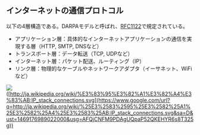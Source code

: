 ## インターネットの通信プロトコル

以下の4層構造である。DARPAモデルと呼ばれ、[RFC1122](https://www.google.com/url?q=http://tools.ietf.org/html/rfc1122&sa=D&ust=1469176989021000&usg=AFQjCNEu_b7WHedbM11Rb_kilUl1EdUDcQ)で規定されている。

*   アプリケーション層：具体的なインターネットアプリケーションの通信を実現する層（HTTP, SMTP, DNSなど）
*   トランスポート層：データ転送（TCP, UDPなど）
*   インターネット層：パケット配送、ルーティング（IP）
*   リンク層：物理的なケーブルやネットワークアダプタ（イーサネット、WiFiなど）

![](https://upload.wikimedia.org/wikipedia/commons/c/c4/IP_stack_connections.svg)
([http://ja.wikipedia.org/wiki/%E3%83%95%E3%82%A1%E3%82%A4%E3%83%AB:IP_stack_connections.svg](https://www.google.com/url?q=http://ja.wikipedia.org/wiki/%25E3%2583%2595%25E3%2582%25A1%25E3%2582%25A4%25E3%2583%25AB:IP_stack_connections.svg&sa=D&ust=1469176989022000&usg=AFQjCNFM9PDAgUQpaP52QKEHYR6s8T325g))